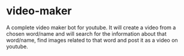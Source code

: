 # video-maker
A complete video maker bot for youtube. It will create a video from a chosen word/name and will search for the information about that word/name, find images related to that word and post it as a video on youtube.
